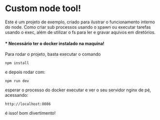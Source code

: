# Custom node tool!

Este é um projeto de exemplo, criado para ilustrar o funcionamento interno do node. Como criar sub processos
usando o spawn ou executar tarefas usando o exec, além de utilizar o fs para ler e gravar aquivos em diretórios.

#### * Necessário ter o docker instalado na maquina!

Para rodar o projeto, basta executar o comando

`npm install`

e depois rodar com:

`npm run dev`

esperar o processo do docker executar e ver o seu servidor nginx de pé, acessando:

`http://localhost:8086`

é isso! bom divertimento!